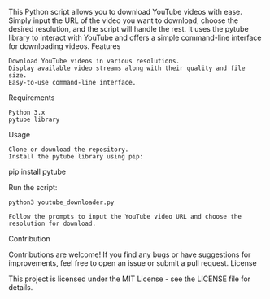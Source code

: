 This Python script allows you to download YouTube videos with ease. Simply input the URL of the video you want to download, choose the desired resolution, and the script will handle the rest. It uses the pytube library to interact with YouTube and offers a simple command-line interface for downloading videos.
Features

    Download YouTube videos in various resolutions.
    Display available video streams along with their quality and file size.
    Easy-to-use command-line interface.

Requirements

    Python 3.x
    pytube library

Usage

    Clone or download the repository.
    Install the pytube library using pip:

pip install pytube

Run the script:

    python3 youtube_downloader.py

    Follow the prompts to input the YouTube video URL and choose the resolution for download.

Contribution

Contributions are welcome! If you find any bugs or have suggestions for improvements, feel free to open an issue or submit a pull request.
License

This project is licensed under the MIT License - see the LICENSE file for details.

